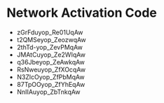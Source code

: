 # Network Activation Code
* zGrFduyop_Re01UqAw
* t2QMSeyop_ZeozwqAw
* 2thTd-yop_ZevPMqAw
* JMAtCuyop_Ze2WIqAw
* q36Jbeyop_ZeAwkqAw
* RsNweuyop_ZfXOcqAw
* N3ZlcOyop_ZfPbMqAw
* 87TpOOyop_ZfYhEqAw
* NnIIAuyop_ZbTnkqAw